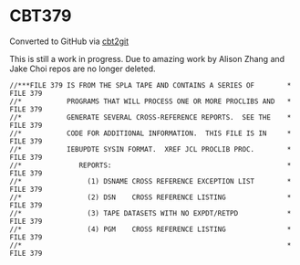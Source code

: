 # CBT379
Converted to GitHub via [cbt2git](https://github.com/wizardofzos/cbt2git)

This is still a work in progress. 
Due to amazing work by Alison Zhang and Jake Choi repos are no longer deleted.

```
//***FILE 379 IS FROM THE SPLA TAPE AND CONTAINS A SERIES OF        *   FILE 379
//*           PROGRAMS THAT WILL PROCESS ONE OR MORE PROCLIBS AND   *   FILE 379
//*           GENERATE SEVERAL CROSS-REFERENCE REPORTS.  SEE THE    *   FILE 379
//*           CODE FOR ADDITIONAL INFORMATION.  THIS FILE IS IN     *   FILE 379
//*           IEBUPDTE SYSIN FORMAT.  XREF JCL PROCLIB PROC.        *   FILE 379
//*              REPORTS:                                           *   FILE 379
//*                (1) DSNAME CROSS REFERENCE EXCEPTION LIST        *   FILE 379
//*                (2) DSN    CROSS REFERENCE LISTING               *   FILE 379
//*                (3) TAPE DATASETS WITH NO EXPDT/RETPD            *   FILE 379
//*                (4) PGM    CROSS REFERENCE LISTING               *   FILE 379
//*                                                                 *   FILE 379
```
